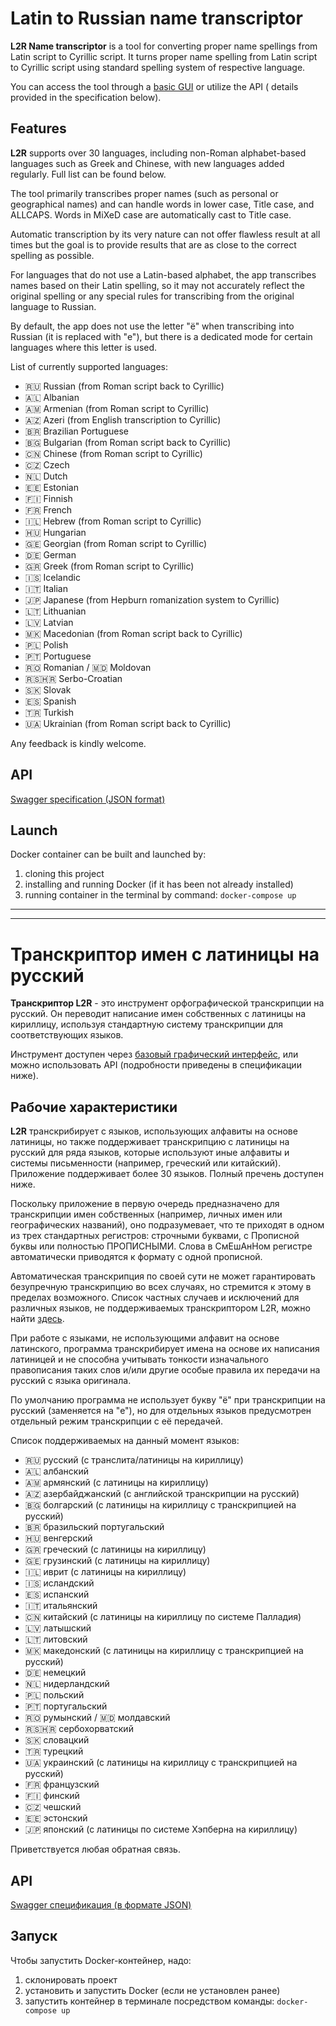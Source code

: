 # Latin to Russian name transcriptor

**L2R Name transcriptor** is a tool for converting proper name spellings from Latin script to Cyrillic script. It turns
proper name spelling from Latin script to Cyrillic script using standard spelling system of respective language.

You can access the tool through
a [basic GUI](http://l2rfrontend-env.eba-jyypjt3v.eu-north-1.elasticbeanstalk.com/) or utilize the API (
details provided in the specification below).

## Features

**L2R** supports over 30 languages, including non-Roman alphabet-based languages such as Greek and Chinese, with new
languages added regularly. Full list can be found below.

The tool primarily transcribes proper names (such as personal or geographical names) and can handle words in lower case,
Title case, and ALLCAPS. Words in MiXeD case are automatically cast to Title case.

Automatic transcription by its very nature can not offer flawless result at all times but the goal is to provide results
that are as close to the correct spelling as possible.

For languages that do not use a Latin-based alphabet, the app transcribes names based on their Latin spelling, so it may
not accurately reflect the original spelling or any special rules for transcribing from the original language to
Russian.

By default, the app does not use the letter "ё" when transcribing into Russian (it is replaced with "e"), but there is a
dedicated mode for certain languages where this letter is used.

List of currently supported languages:

* 🇷🇺 Russian (from Roman script back to Cyrillic)
* 🇦🇱 Albanian
* 🇦🇲 Armenian (from Roman script to Cyrillic)
* 🇦🇿 Azeri (from English transcription to Cyrillic)
* 🇧🇷 Brazilian Portuguese
* 🇧🇬 Bulgarian (from Roman script back to Cyrillic)
* 🇨🇳 Chinese (from Roman script to Cyrillic)
* 🇨🇿 Czech
* 🇳🇱 Dutch
* 🇪🇪 Estonian
* 🇫🇮 Finnish
* 🇫🇷 French
* 🇮🇱 Hebrew (from Roman script to Cyrillic)
* 🇭🇺 Hungarian
* 🇬🇪 Georgian (from Roman script to Cyrillic)
* 🇩🇪 German
* 🇬🇷 Greek (from Roman script to Cyrillic)
* 🇮🇸 Icelandic
* 🇮🇹 Italian
* 🇯🇵 Japanese (from Hepburn romanization system to Cyrillic)
* 🇱🇹 Lithuanian
* 🇱🇻 Latvian
* 🇲🇰 Macedonian (from Roman script back to Cyrillic)
* 🇵🇱 Polish
* 🇵🇹 Portuguese
* 🇷🇴 Romanian / 🇲🇩 Moldovan
* 🇷🇸🇭🇷 Serbo-Croatian
* 🇸🇰 Slovak
* 🇪🇸 Spanish
* 🇹🇷 Turkish
* 🇺🇦 Ukrainian (from Roman script back to Cyrillic)

Any feedback is kindly welcome.

## API

[Swagger specification (JSON format)](https://raw.githubusercontent.com/EvgeniPolyakov/L2R-name-transcriptor/main/api-description.json)

## Launch

Docker container can be built and launched by:

1. cloning this project
2. installing and running Docker (if it has been not already installed)
3. running container in the terminal by command: `docker-compose up`

---

---

# Транскриптор имен с латиницы на русский

**Транскриптор L2R** - это инструмент орфографической транскрипции на русский. Он переводит написание имен собственных с
латиницы на кириллицу, используя стандартную систему транскрипции для соответствующих языков.

Инструмент доступен
через [базовый графический интерфейс](http://l2rfrontend-env.eba-jyypjt3v.eu-north-1.elasticbeanstalk.com/), или можно
использовать API (подробности приведены в спецификации ниже).

## Рабочие характеристики

**L2R** транскрибирует с языков, использующих алфавиты на основе латиницы, но также поддерживает транскрипцию с латиницы
на русский для ряда языков, которые используют иные алфавиты и системы письменности (например, греческий или китайский).
Приложение поддерживает более 30 языков. Полный пречень доступен ниже.

Поскольку приложение в первую очередь предназначено для транскрипции имен собственных (например, личных имен или
географических названий), оно подразумевает, что те приходят в одном из трех стандартных регистров: строчными буквами, с
Прописной буквы или полностью ПРОПИСНЫМИ. Слова в СмЕшАнНом регистре автоматически приводятся к формату с одной
прописной.

Автоматическая транскрипция по своей сути не может гарантировать безупречную транскрипцию во всех случаях, но стремится
к этому в пределах возможного. Список частных случаев и исключений для различных языков, не поддерживаемых
транскриптором L2R, можно
найти [здесь](https://github.com/EvgeniPolyakov/L2R-name-transcriptor/blob/main/docs/CustomCases.md).

При работе с языками, не использующими алфавит на основе латинского, программа транскрибирует имена на основе их
написания латиницей и не способна учитывать тонкости изначального правописания таких слов и/или другие особые правила
их передачи на русский с языка оригинала.

По умолчанию программа не использует букву "ё" при транскрипции на русский (заменяется на "е"), но для отдельных языков
предусмотрен отдельный режим транскрипции с её передачей.

Список поддерживаемых на данный момент языков:

* 🇷🇺 русский (с транслита/латиницы на кириллицу)
* 🇦🇱 албанский
* 🇦🇲 армянский (с латиницы на кириллицу)
* 🇦🇿 азербайджанский (с английской транскрипции на русский)
* 🇧🇬 болгарский (с латиницы на кириллицу с транскрипцией на русский)
* 🇧🇷 бразильский португальский
* 🇭🇺 венгерский
* 🇬🇷 греческий (с латиницы на кириллицу)
* 🇬🇪 грузинский (с латиницы на кириллицу)
* 🇮🇱 иврит (с латиницы на кириллицу)
* 🇮🇸 исландский
* 🇪🇸 испанский
* 🇮🇹 итальянский
* 🇨🇳 китайский (с латиницы на кириллицу по системе Палладия)
* 🇱🇻 латышский
* 🇱🇹 литовский
* 🇲🇰 македонский (с латиницы на кириллицу с транскрипцией на русский)
* 🇩🇪 немецкий
* 🇳🇱 нидерландский
* 🇵🇱 польский
* 🇵🇹 португальский
* 🇷🇴 румынский / 🇲🇩 молдавский
* 🇷🇸🇭🇷 сербохорватский
* 🇸🇰 словацкий
* 🇹🇷 турецкий
* 🇺🇦 украинский (с латиницы на кириллицу с транскрипцией на русский)
* 🇫🇷 французский
* 🇫🇮 финский
* 🇨🇿 чешский
* 🇪🇪 эстонский
* 🇯🇵 японский (с латиницы по системе Хэпберна на кириллицу)

Приветствуется любая обратная связь.

## API

[Swagger спецификация (в формате JSON)](https://raw.githubusercontent.com/EvgeniPolyakov/L2R-name-transcriptor/main/api-description.json)

## Запуск

Чтобы запустить Docker-контейнер, надо:

1. склонировать проект
2. установить и запустить Docker (если не установлен ранее)
3. запустить контейнер в терминале посредством команды: `docker-compose up`
